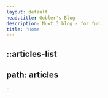 ```yaml
---
layout: default
head.title: Gobler's Blog
description: Nuxt 3 blog - for fun.
title: 'Home'
---
```

::articles-list
---
path: articles
---
::
